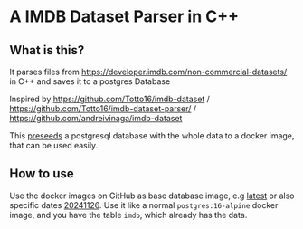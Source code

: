 # A IMDB Dataset Parser in C++

## What is this?

It parses files from https://developer.imdb.com/non-commercial-datasets/ in C++ and saves it to a postgres Database

Inspired by https://github.com/Totto16/imdb-dataset / https://github.com/Totto16/imdb-dataset-parser/ / https://github.com/andreivinaga/imdb-dataset

This [preseeds](https://cadu.dev/creating-a-docker-image-with-database-preloaded/) a postgresql database with the whole data to a docker image, that can be used easily.

## How to use

Use the docker images on GitHub as base database image, e.g [latest](ghcr.io/totto16/preseeded-imdb-database:latest) or also specific dates [20241126](ghcr.io/totto16/preseeded-imdb-database:20241126). Use it like a normal `postgres:16-alpine` docker image, and you have the table `imdb`, which already has the data.
